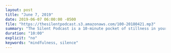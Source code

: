 ```yaml
---
layout: post
title: "June 7, 2019"
date: 2019-06-07 06:00:00 -0500
file: "https://thesilentpodcast.s3.amazonaws.com/100-20180421.mp3"
summary: "The Silent Podcast is a 10-minute pocket of stillness in your day. Listen to it at a set time every day, in the middle of a busy commute, or when you simply need a break from all of the hustle and bustle of distraction around you."
duration: "10:00"
explicit: "no"
keywords: "mindfulness, silence"
---
```

